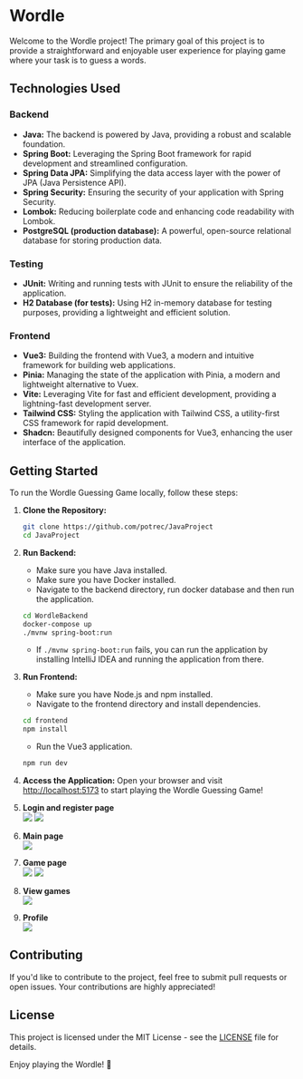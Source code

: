 # Wordle

Welcome to the Wordle project! The primary goal of this project is to provide a straightforward and enjoyable user experience for playing game where your task is to guess a words.
## Technologies Used

### Backend
- **Java:** The backend is powered by Java, providing a robust and scalable foundation.
- **Spring Boot:** Leveraging the Spring Boot framework for rapid development and streamlined configuration.
- **Spring Data JPA:** Simplifying the data access layer with the power of JPA (Java Persistence API).
- **Spring Security:** Ensuring the security of your application with Spring Security.
- **Lombok:** Reducing boilerplate code and enhancing code readability with Lombok.
- **PostgreSQL (production database):** A powerful, open-source relational database for storing production data.

### Testing
- **JUnit:** Writing and running tests with JUnit to ensure the reliability of the application.
- **H2 Database (for tests):** Using H2 in-memory database for testing purposes, providing a lightweight and efficient solution.


### Frontend
- **Vue3:** Building the frontend with Vue3, a modern and intuitive framework for building web applications.
- **Pinia:** Managing the state of the application with Pinia, a modern and lightweight alternative to Vuex.
- **Vite:** Leveraging Vite for fast and efficient development, providing a lightning-fast development server.
- **Tailwind CSS:** Styling the application with Tailwind CSS, a utility-first CSS framework for rapid development.
- **Shadcn:** Beautifully designed components for Vue3, enhancing the user interface of the application.

## Getting Started

To run the Wordle Guessing Game locally, follow these steps:

1. **Clone the Repository:**
   ```bash
   git clone https://github.com/potrec/JavaProject
   cd JavaProject
   ```

2. **Run Backend:**
   - Make sure you have Java installed.
   - Make sure you have Docker installed.
   - Navigate to the backend directory, run docker database and then run the application.
   ```bash
   cd WordleBackend
   docker-compose up
   ./mvnw spring-boot:run
   ```
   - If ```./mvnw spring-boot:run``` fails, you can run the application by installing IntelliJ IDEA and running the application from there.

3. **Run Frontend:**
   - Make sure you have Node.js and npm installed.
   - Navigate to the frontend directory and install dependencies.
   ```bash
   cd frontend
   npm install
   ```
   - Run the Vue3 application.
   ```bash
   npm run dev
   ```

4. **Access the Application:**
   Open your browser and visit [http://localhost:5173](http://localhost:5000) to start playing the Wordle Guessing Game!
5. **Login and register page**  
![](./screenshots/img.png)
![](./screenshots/img_1.png)
6. **Main page**  
![](./screenshots/img_3.png)
7. **Game page**  
![](./screenshots/img_4.png)
![](./screenshots/img_5.png)
8. **View games**  
![](./screenshots/img_6.png)
9. **Profile**  
![](./screenshots/img_7.png)
## Contributing

If you'd like to contribute to the project, feel free to submit pull requests or open issues. Your contributions are highly appreciated!

## License

This project is licensed under the MIT License - see the [LICENSE](LICENSE) file for details.

Enjoy playing the Wordle! 🎉
